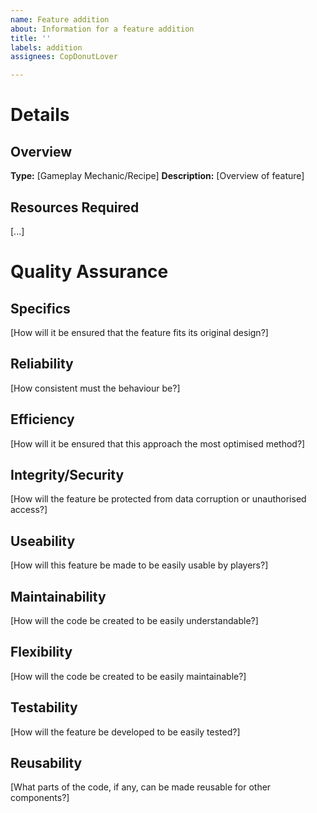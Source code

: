 ```yaml
---
name: Feature addition
about: Information for a feature addition
title: ''
labels: addition
assignees: CopDonutLover

---
```


# Details
## Overview
**Type:** [Gameplay Mechanic/Recipe]
**Description:** [Overview of feature]

## Resources Required
[...]

# Quality Assurance
## Specifics
[How will it be ensured that the feature fits its original design?]

## Reliability
[How consistent must the behaviour be?]

## Efficiency
[How will it be ensured that this approach the most optimised method?]

## Integrity/Security
[How will the feature be protected from data corruption or unauthorised access?]

## Useability
[How will this feature be made to be easily usable by players?]

## Maintainability
[How will the code be created to be easily understandable?]

## Flexibility
[How will the code be created to be easily maintainable?]

## Testability
[How will the feature be developed to be easily tested?]

## Reusability
[What parts of the code, if any, can be made reusable for other components?]
